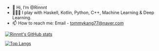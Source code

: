 - 👋 Hi, I’m @Rinnnt
- 👀🌱💞️ I play with Haskell, Kotlin, Python, C++, Machine Learning & Deep Learning.
- 📫 How to reach me: Email - tommykang77@naver.com

[![Rinnnt's GitHub stats](https://github-readme-stats.vercel.app/api?username=Rinnnt&theme=dracula)](https://github.com/anuraghazra/github-readme-stats)

[![Top Langs](https://github-readme-stats.vercel.app/api/top-langs/?username=Rinnnt&theme=dracula&hide=html,css,scss&layout=compact)](https://github.com/anuraghazra/github-readme-stats)



<!---
Rinnnt/Rinnnt is a ✨ special ✨ repository because its `README.md` (this file) appears on your GitHub profile.
You can click the Preview link to take a look at your changes.
--->
